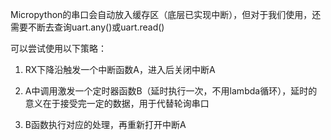 Micropython的串口会自动放入缓存区（底层已实现中断），但对于我们使用，还需要不断去查询uart.any()或uart.read()

可以尝试使用以下策略：

1. RX下降沿触发一个中断函数A，进入后关闭中断A

2. A中调用激发一个定时器函数B（延时执行一次，不用lambda循环），延时的意义在于接受完一定的数据，用于代替轮询串口

3. B函数执行对应的处理，再重新打开中断A

   
